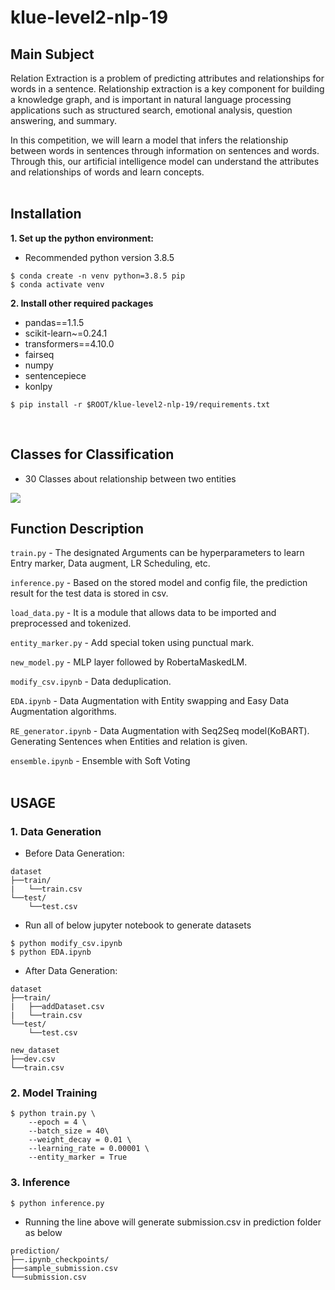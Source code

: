 # klue-level2-nlp-19

## Main Subject
Relation Extraction is a problem of predicting attributes and relationships for words in a sentence. Relationship extraction is a key component for building a knowledge graph, and is important in natural language processing applications such as structured search, emotional analysis, question answering, and summary.

In this competition, we will learn a model that infers the relationship between words in sentences through information on sentences and words. Through this, our artificial intelligence model can understand the attributes and relationships of words and learn concepts.
<br/><br/>

## Installation
**1. Set up the python environment:**
- Recommended python version 3.8.5
```
$ conda create -n venv python=3.8.5 pip
$ conda activate venv
```
**2. Install other required packages**
- pandas==1.1.5
- scikit-learn~=0.24.1
- transformers==4.10.0
- fairseq
- numpy
- sentencepiece
- konlpy

```
$ pip install -r $ROOT/klue-level2-nlp-19/requirements.txt
```
<br/>

## Classes for Classification
- 30 Classes about relationship between two entities
<img src=https://imgur.com/9wQ0g6Z.png>
<br/>

## Function Description
`train.py` - The designated Arguments can be hyperparameters to learn Entry marker, Data augment, LR Scheduling, etc.

`inference.py` - Based on the stored model and config file, the prediction result for the test data is stored in csv.

`load_data.py` - It is a module that allows data to be imported and preprocessed and tokenized.

`entity_marker.py` - Add special token using punctual mark.

`new_model.py` - MLP layer followed by RobertaMaskedLM.

`modify_csv.ipynb` - Data deduplication.

`EDA.ipynb` - Data Augmentation with Entity swapping and Easy Data Augmentation algorithms.

`RE_generator.ipynb` - Data Augmentation with Seq2Seq model(KoBART). Generating Sentences when Entities and relation is given.

`ensemble.ipynb` - Ensemble with Soft Voting
<br/><br/>

## USAGE
### 1. Data Generation

- Before Data Generation:
```
dataset
├──train/
|   └──train.csv
└──test/
    └──test.csv
```

- Run all of below jupyter notebook to generate datasets
```
$ python modify_csv.ipynb
$ python EDA.ipynb
```

- After Data Generation:
```
dataset
├──train/
|   ├──addDataset.csv
|   └──train.csv
└──test/
    └──test.csv

new_dataset
├──dev.csv
└──train.csv
```

### 2. Model Training

```
$ python train.py \
    --epoch = 4 \
    --batch_size = 40\
    --weight_decay = 0.01 \
    --learning_rate = 0.00001 \
    --entity_marker = True
```


### 3. Inference
```
$ python inference.py
```
- Running the line above will generate submission.csv in prediction folder as below

```
prediction/
├──.ipynb_checkpoints/
├──sample_submission.csv
└──submission.csv
```
